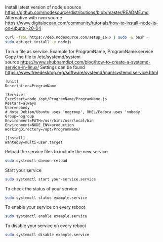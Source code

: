 
Install latest version of nodejs
source https://github.com/nodesource/distributions/blob/master/README.md
Alternative with nvm source https://www.digitalocean.com/community/tutorials/how-to-install-node-js-on-ubuntu-20-04


```sh
curl -fsSL https://deb.nodesource.com/setup_16.x | sudo -E bash -
sudo apt-get install -y nodejs
```

To run file as service. Example for ProgramName, ProgramName.service  
Copy the file to /etc/systemd/system  
source https://www.shubhamdipt.com/blog/how-to-create-a-systemd-service-in-linux/
Settings can be found https://www.freedesktop.org/software/systemd/man/systemd.service.html

    [Unit]
    Description=ProgramName
     
    [Service]
    ExecStart=node /opt/ProgramName/ProgramName.js
    Restart=always
    User=nobody
    # Note Debian/Ubuntu uses 'nogroup', RHEL/Fedora uses 'nobody'
    Group=nogroup
    Environment=PATH=/usr/bin:/usr/local/bin
    Environment=NODE_ENV=production
    WorkingDirectory=/opt/ProgramName/
    
    [Install]
    WantedBy=multi-user.target

Reload the service files to include the new service.
```sh
sudo systemctl daemon-reload
```

Start your service
```sh
sudo systemctl start your-service.service
```
To check the status of your service
```sh
sudo systemctl status example.service
```
To enable your service on every reboot
```sh
sudo systemctl enable example.service
```

To disable your service on every reboot
```sh
sudo systemctl disable example.service
```
